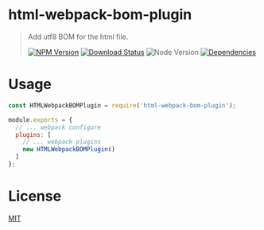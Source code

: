 # html-webpack-bom-plugin

> Add utf8 BOM for the html file.
>
> [![NPM Version][npm-image]][npm-url]
> [![Download Status][download-image]][npm-url]
> ![Node Version][node-image]
> [![Dependencies][david-image]][david-url]

# Usage

```js
const HTMLWebpackBOMPlugin = require('html-webpack-bom-plugin');

module.exports = {
  // ... webpack configure
  plugins: [
    // ... webpack plugins
    new HTMLWebpackBOMPlugin()
  ]
};
```

# License

[MIT](LICENSE)

[david-image]: http://img.shields.io/david/nuintun/html-webpack-bom-plugin.svg?style=flat-square
[david-url]: https://david-dm.org/nuintun/html-webpack-bom-plugin
[node-image]: http://img.shields.io/node/v/html-webpack-bom-plugin.svg?style=flat-square
[npm-image]: http://img.shields.io/npm/v/html-webpack-bom-plugin.svg?style=flat-square
[npm-url]: https://www.npmjs.org/package/html-webpack-bom-plugin
[download-image]: http://img.shields.io/npm/dm/html-webpack-bom-plugin.svg?style=flat-square
